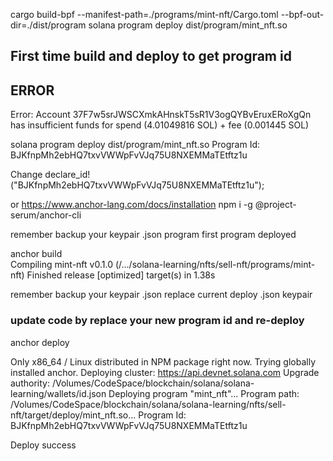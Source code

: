 cargo build-bpf --manifest-path=./programs/mint-nft/Cargo.toml --bpf-out-dir=./dist/program
solana program deploy dist/program/mint_nft.so

## First time build and deploy to get program id
## ERROR
Error: Account 37F7w5srJWSCXmkAHnskT5sR1V3ogQYBvEruxERoXgQn has insufficient funds for spend (4.01049816 SOL) + fee (0.001445 SOL)


solana program deploy dist/program/mint_nft.so
Program Id: BJKfnpMh2ebHQ7txvVWWpFvVJq75U8NXEMMaTEtftz1u


Change 
declare_id!("BJKfnpMh2ebHQ7txvVWWpFvVJq75U8NXEMMaTEtftz1u");


or 
https://www.anchor-lang.com/docs/installation 
npm i -g @project-serum/anchor-cli

remember backup your keypair .json program first program deployed

anchor build  
 Compiling mint-nft v0.1.0 (/.../solana-learning/nfts/sell-nft/programs/mint-nft)
    Finished release [optimized] target(s) in 1.38s

remember backup your keypair .json replace current deploy .json keypair


### update code by replace your new program id and re-deploy
anchor deploy

Only x86_64 / Linux distributed in NPM package right now.
Trying globally installed anchor.
Deploying cluster: https://api.devnet.solana.com
Upgrade authority: /Volumes/CodeSpace/blockchain/solana/solana-learning/wallets/id.json
Deploying program "mint_nft"...
Program path: /Volumes/CodeSpace/blockchain/solana/solana-learning/nfts/sell-nft/target/deploy/mint_nft.so...
Program Id: BJKfnpMh2ebHQ7txvVWWpFvVJq75U8NXEMMaTEtftz1u

Deploy success


